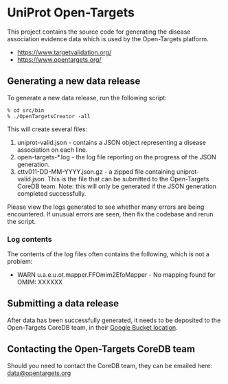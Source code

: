 # UniProt Open-Targets
This project contains the source code for generating the disease association evidence data which is used by the Open-Targets platform.

* https://www.targetvalidation.org/
* https://www.opentargets.org/

## Generating a new data release
To generate a new data release, run the following script:
```
% cd src/bin
% ./OpenTargetsCreator -all
```
This will create several files:
1. uniprot-valid.json - contains a JSON object representing a disease association on each line.
2. open-targets-*.log - the log file reporting on the progress of the JSON generation.
3. cttv011-DD-MM-YYYY.json.gz - a zipped file containing uniprot-valid.json. This is the file that can be submitted to the Open-Targets CoreDB team. Note: this will only be generated if the JSON generation completed successfully.

Please view the logs generated to see whether many errors are being encountered. If unusual errors are seen, then fix the codebase and rerun the script.
### Log contents
The contents of the log files often contains the following, which is not a problem:
* WARN  u.a.e.u.ot.mapper.FFOmim2EfoMapper - No mapping found for OMIM: XXXXXX

## Submitting a data release

After data has been successfully generated, it needs to be deposited to the Open-Targets CoreDB team, in their [Google Bucket location](https://console.cloud.google.com/storage/browser/otar011-uniprot/). 

## Contacting the Open-Targets CoreDB team
Should you need to contact the CoreDB team, they can be emailed here: [data@opentargets.org](mailto:data@opentargets.org)
